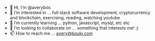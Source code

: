 - 👋 Hi, I’m @averybos
- 👀 I’m interested in ... full stack software development, cryptocurrency and blockchain, exercising, reading, watching youtube
- 🌱 I’m currently learning ... python, javascript, mysql, etc etc
- 💞️ I’m looking to collaborate on ... something that interests me! ;)
- 📫 How to reach me ... avery@bouki.com

<!---
averybos/averybos is a ✨ special ✨ repository because its `README.md` (this file) appears on your GitHub profile.
You can click the Preview link to take a look at your changes.
--->
